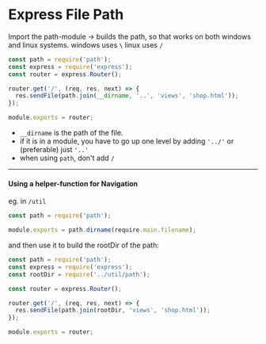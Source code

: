 # Express File Path

Import the path-module -> builds the path, so that works on both windows and linux systems. windows uses `\` linux uses `/`

```js
const path = require('path');
const express = require('express');
const router = express.Router();

router.get('/', (req, res, next) => {
  res.sendFile(path.join(__dirname, '..', 'views', 'shop.html'));
});

module.exports = router;
```

- `__dirname` is the path of the file. 
- if it is in a module, you have to go up one level by adding `'../'` or (preferable) just `'..'`
- when using `path`, don't add `/`

------

#### Using a helper-function for Navigation

eg. in `/util`

```js
const path = require('path');

module.exports = path.dirname(require.main.filename);
```

and then use it to build the rootDir of the path:

```js
const path = require('path');
const express = require('express');
const rootDir = require('../util/path');

const router = express.Router();

router.get('/', (req, res, next) => {
  res.sendFile(path.join(rootDir, 'views', 'shop.html'));
});

module.exports = router;
```

